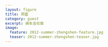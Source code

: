 ```yaml
---
layout: figure
title: 郑盛
category: guest
excerpt: 骑车去伦敦
image:
  feature: 2012-summer-zhengshen-feature.jpg
  teaser: 2012-summer-zhengshen-teaser.jpg
---
```


